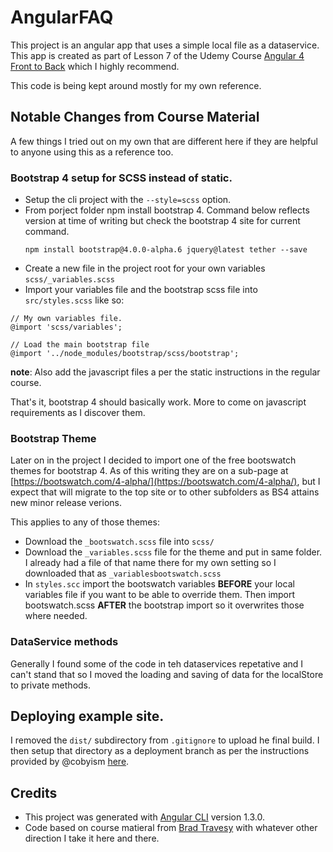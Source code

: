 # AngularFAQ

This project is an angular app that uses a simple local file as a dataservice.  This app is created as part of Lesson 7 of the Udemy Course [Angular 4 Front to Back](https://www.udemy.com/angular-4-front-to-back) which I highly recommend.

This code is being kept around mostly for my own reference.

## Notable Changes from Course Material

A few things I tried out on my own that are different here if they are helpful to anyone using this as a reference too.

### Bootstrap 4 setup for SCSS instead of static.

* Setup the cli project with the `--style=scss` option.
* From porject folder npm install bootstrap 4.  Command below reflects version at time of writing but check the bootstrap 4 site for current command. 
  ```
  npm install bootstrap@4.0.0-alpha.6 jquery@latest tether --save
  ```
* Create a new file in the project root for your own variables `scss/_variables.scss`
* Import your variables file and the bootstrap scss file into `src/styles.scss` like so:
```
// My own variables file.
@import 'scss/variables';

// Load the main bootstrap file
@import '../node_modules/bootstrap/scss/bootstrap';
```

**note**: Also add the javascript files a per the static instructions in the regular course.

That's it, bootstrap 4 should basically work.  More to come on javascript requirements as I discover them.

### Bootstrap Theme

Later on in the project I decided to import one of the free bootswatch themes for bootstrap 4.  As of this writing they are on a sub-page at [https://bootswatch.com/4-alpha/](https://bootswatch.com/4-alpha/), but I expect that will migrate to the top site or to other subfolders as BS4 attains new minor release verions.

This applies to any of those themes:

* Download the `_bootswatch.scss` file into `scss/`
* Download the `_variables.scss` file for the theme and put in same folder.  I already had a file of that name there for my own setting so I downloaded that as `_variablesbootswatch.scss`
* In `styles.scc` import the bootswatch variables **BEFORE** your local variables file if you want to be able to override them.  Then import bootswatch.scss **AFTER** the bootstrap import so it overwrites those where needed.

### DataService methods

Generally I found some of the code in teh dataservices repetative and I can't stand that so I moved the loading and saving of data for the localStore to private methods.  

## Deploying example site.

I removed the `dist/` subdirectory from `.gitignore` to upload he final build.  I then setup that directory as a deployment branch as per the instructions provided by @cobyism [here](https://gist.github.com/cobyism/4730490).

## Credits
* This project was generated with [Angular CLI](https://github.com/angular/angular-cli) version 1.3.0.
* Code based on course matieral from [Brad Travesy](http://www.traversymedia.com/) with whatever other direction I take it here and there. 
